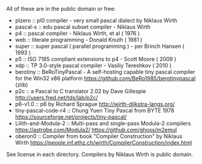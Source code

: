 
All of these are in the public domain or free:

- plzero :: pl0 compiler - very small pascal dialect by Niklaus Wirth
- pascal-s :: edu pascal subset compiler - Niklaus Wirth
- p4 :: pascal compiler - Niklaus Wirth, et al ( 1976 )
- web :: literate programming - Donald Knuth  ( 1981 )
- super :: super pascal ( parallel programming ) - per Brinch Hansen ( 1993 )
- p5 :: ISO 7185 compliant extensions to p4 - Scott Moore ( 2009 )
- xdp :: TP 3.0-style pascal compiler - Vasiliy Tereshkov ( 2010 )
- berotiny :: BeRoTinyPascal - A self-hosting capable tiny pascal compiler for the Win32 x86 platform https://github.com/BeRo1985/berotinypascal (zlib)
- p2c :: a Pascal to C translator 2.02 by Dave Gillespie http://users.fred.net/tds/lab/p2c/
- p6-v1.0 :: p6 by Richard Sprague http://wirth-dijkstra-langs.org/
- tiny-pascal-code-r4 :: Chung Yuen Tiny Pascal from BYTE 1978 https://sourceforge.net/projects/tiny-pascal/
- Lilith-and-Modula-2 :: Multi-pass and single-pass Modula-2 compilers https://astrobe.com/Modula2/ https://github.com/ghoss/m2emul
- oberon0 :: Compiler from book "Compiler Construction" by Niklaus Wirth https://people.inf.ethz.ch/wirth/CompilerConstruction/index.html

See license in each directory. Compilers by Niklaus Wirth is public domain.
